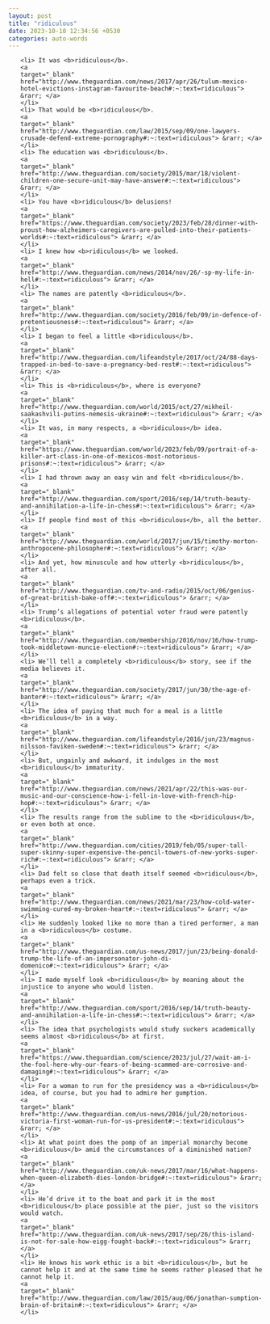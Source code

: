 ```yaml
---
layout: post
title: "ridiculous"
date: 2023-10-10 12:34:56 +0530
categories: auto-words
---
```

<ol>

    <li> It was <b>ridiculous</b>.
    <a 
    target="_blank" 
    href="http://www.theguardian.com/news/2017/apr/26/tulum-mexico-hotel-evictions-instagram-favourite-beach#:~:text=ridiculous"> &rarr; </a>
    </li>
    <li> That would be <b>ridiculous</b>.
    <a 
    target="_blank" 
    href="http://www.theguardian.com/law/2015/sep/09/one-lawyers-crusade-defend-extreme-pornography#:~:text=ridiculous"> &rarr; </a>
    </li>
    <li> The education was <b>ridiculous</b>.
    <a 
    target="_blank" 
    href="http://www.theguardian.com/society/2015/mar/18/violent-children-one-secure-unit-may-have-answer#:~:text=ridiculous"> &rarr; </a>
    </li>
    <li> You have <b>ridiculous</b> delusions!
    <a 
    target="_blank" 
    href="https://www.theguardian.com/society/2023/feb/28/dinner-with-proust-how-alzheimers-caregivers-are-pulled-into-their-patients-worlds#:~:text=ridiculous"> &rarr; </a>
    </li>
    <li> I knew how <b>ridiculous</b> we looked.
    <a 
    target="_blank" 
    href="http://www.theguardian.com/news/2014/nov/26/-sp-my-life-in-hell#:~:text=ridiculous"> &rarr; </a>
    </li>
    <li> The names are patently <b>ridiculous</b>.
    <a 
    target="_blank" 
    href="http://www.theguardian.com/society/2016/feb/09/in-defence-of-pretentiousness#:~:text=ridiculous"> &rarr; </a>
    </li>
    <li> I began to feel a little <b>ridiculous</b>.
    <a 
    target="_blank" 
    href="http://www.theguardian.com/lifeandstyle/2017/oct/24/88-days-trapped-in-bed-to-save-a-pregnancy-bed-rest#:~:text=ridiculous"> &rarr; </a>
    </li>
    <li> This is <b>ridiculous</b>, where is everyone?
    <a 
    target="_blank" 
    href="http://www.theguardian.com/world/2015/oct/27/mikheil-saakashvili-putins-nemesis-ukraine#:~:text=ridiculous"> &rarr; </a>
    </li>
    <li> It was, in many respects, a <b>ridiculous</b> idea.
    <a 
    target="_blank" 
    href="https://www.theguardian.com/world/2023/feb/09/portrait-of-a-killer-art-class-in-one-of-mexicos-most-notorious-prisons#:~:text=ridiculous"> &rarr; </a>
    </li>
    <li> I had thrown away an easy win and felt <b>ridiculous</b>.
    <a 
    target="_blank" 
    href="http://www.theguardian.com/sport/2016/sep/14/truth-beauty-and-annihilation-a-life-in-chess#:~:text=ridiculous"> &rarr; </a>
    </li>
    <li> If people find most of this <b>ridiculous</b>, all the better.
    <a 
    target="_blank" 
    href="http://www.theguardian.com/world/2017/jun/15/timothy-morton-anthropocene-philosopher#:~:text=ridiculous"> &rarr; </a>
    </li>
    <li> And yet, how minuscule and how utterly <b>ridiculous</b>, after all.
    <a 
    target="_blank" 
    href="http://www.theguardian.com/tv-and-radio/2015/oct/06/genius-of-great-british-bake-off#:~:text=ridiculous"> &rarr; </a>
    </li>
    <li> Trump’s allegations of potential voter fraud were patently <b>ridiculous</b>.
    <a 
    target="_blank" 
    href="http://www.theguardian.com/membership/2016/nov/16/how-trump-took-middletown-muncie-election#:~:text=ridiculous"> &rarr; </a>
    </li>
    <li> We’ll tell a completely <b>ridiculous</b> story, see if the media believes it.
    <a 
    target="_blank" 
    href="http://www.theguardian.com/society/2017/jun/30/the-age-of-banter#:~:text=ridiculous"> &rarr; </a>
    </li>
    <li> The idea of paying that much for a meal is a little <b>ridiculous</b> in a way.
    <a 
    target="_blank" 
    href="http://www.theguardian.com/lifeandstyle/2016/jun/23/magnus-nilsson-faviken-sweden#:~:text=ridiculous"> &rarr; </a>
    </li>
    <li> But, ungainly and awkward, it indulges in the most <b>ridiculous</b> immaturity.
    <a 
    target="_blank" 
    href="http://www.theguardian.com/news/2021/apr/22/this-was-our-music-and-our-conscience-how-i-fell-in-love-with-french-hip-hop#:~:text=ridiculous"> &rarr; </a>
    </li>
    <li> The results range from the sublime to the <b>ridiculous</b>, or even both at once.
    <a 
    target="_blank" 
    href="http://www.theguardian.com/cities/2019/feb/05/super-tall-super-skinny-super-expensive-the-pencil-towers-of-new-yorks-super-rich#:~:text=ridiculous"> &rarr; </a>
    </li>
    <li> Dad felt so close that death itself seemed <b>ridiculous</b>, perhaps even a trick.
    <a 
    target="_blank" 
    href="http://www.theguardian.com/news/2021/mar/23/how-cold-water-swimming-cured-my-broken-heart#:~:text=ridiculous"> &rarr; </a>
    </li>
    <li> He suddenly looked like no more than a tired performer, a man in a <b>ridiculous</b> costume.
    <a 
    target="_blank" 
    href="http://www.theguardian.com/us-news/2017/jun/23/being-donald-trump-the-life-of-an-impersonator-john-di-domenico#:~:text=ridiculous"> &rarr; </a>
    </li>
    <li> I made myself look <b>ridiculous</b> by moaning about the injustice to anyone who would listen.
    <a 
    target="_blank" 
    href="http://www.theguardian.com/sport/2016/sep/14/truth-beauty-and-annihilation-a-life-in-chess#:~:text=ridiculous"> &rarr; </a>
    </li>
    <li> The idea that psychologists would study suckers academically seems almost <b>ridiculous</b> at first.
    <a 
    target="_blank" 
    href="https://www.theguardian.com/science/2023/jul/27/wait-am-i-the-fool-here-why-our-fears-of-being-scammed-are-corrosive-and-damaging#:~:text=ridiculous"> &rarr; </a>
    </li>
    <li> For a woman to run for the presidency was a <b>ridiculous</b> idea, of course, but you had to admire her gumption.
    <a 
    target="_blank" 
    href="http://www.theguardian.com/us-news/2016/jul/20/notorious-victoria-first-woman-run-for-us-president#:~:text=ridiculous"> &rarr; </a>
    </li>
    <li> At what point does the pomp of an imperial monarchy become <b>ridiculous</b> amid the circumstances of a diminished nation?
    <a 
    target="_blank" 
    href="http://www.theguardian.com/uk-news/2017/mar/16/what-happens-when-queen-elizabeth-dies-london-bridge#:~:text=ridiculous"> &rarr; </a>
    </li>
    <li> He’d drive it to the boat and park it in the most <b>ridiculous</b> place possible at the pier, just so the visitors would watch.
    <a 
    target="_blank" 
    href="http://www.theguardian.com/uk-news/2017/sep/26/this-island-is-not-for-sale-how-eigg-fought-back#:~:text=ridiculous"> &rarr; </a>
    </li>
    <li> He knows his work ethic is a bit <b>ridiculous</b>, but he cannot help it and at the same time he seems rather pleased that he cannot help it.
    <a 
    target="_blank" 
    href="http://www.theguardian.com/law/2015/aug/06/jonathan-sumption-brain-of-britain#:~:text=ridiculous"> &rarr; </a>
    </li>